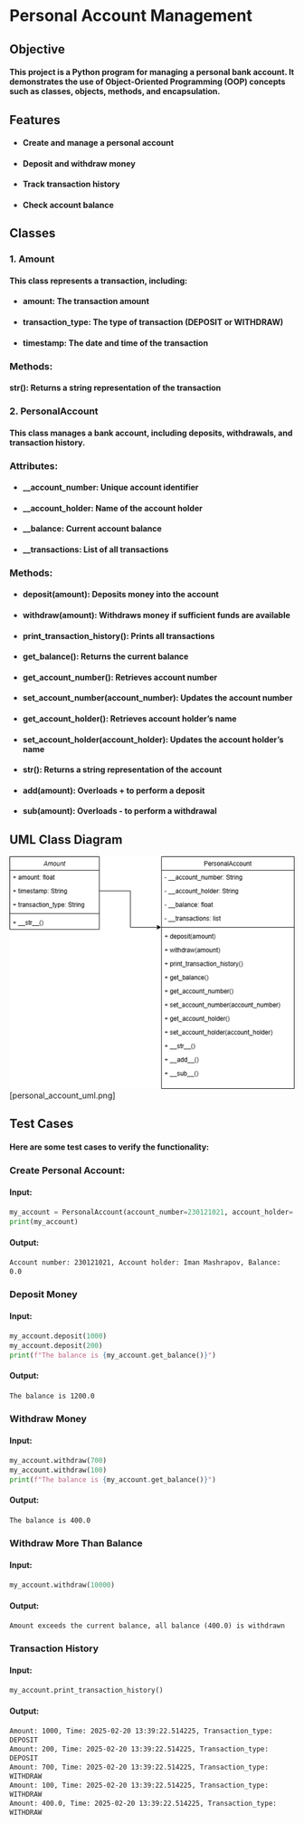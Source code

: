 # Personal Account Management

## Objective
#### This project is a Python program for managing a personal bank account. It demonstrates the use of Object-Oriented Programming (OOP) concepts such as classes, objects, methods, and encapsulation.

## Features
- #### Create and manage a personal account
- #### Deposit and withdraw money
- #### Track transaction history
- #### Check account balance

## Classes
### 1. Amount
#### This class represents a transaction, including:

- #### amount: The transaction amount

- #### transaction_type: The type of transaction (DEPOSIT or WITHDRAW)

- #### timestamp: The date and time of the transaction

### Methods:

#### __str__(): Returns a string representation of the transaction

###  2. PersonalAccount
#### This class manages a bank account, including deposits, withdrawals, and transaction history.

### Attributes:

- #### __account_number: Unique account identifier

- #### __account_holder: Name of the account holder

- #### __balance: Current account balance

- #### __transactions: List of all transactions

### Methods:

- #### deposit(amount): Deposits money into the account

- #### withdraw(amount): Withdraws money if sufficient funds are available

- #### print_transaction_history(): Prints all transactions

- #### get_balance(): Returns the current balance

- #### get_account_number(): Retrieves account number

- #### set_account_number(account_number): Updates the account number

- #### get_account_holder(): Retrieves account holder’s name

- #### set_account_holder(account_holder): Updates the account holder’s name

- #### __str__(): Returns a string representation of the account

- #### __add__(amount): Overloads + to perform a deposit

- #### __sub__(amount): Overloads - to perform a withdrawal

## UML Class Diagram
![personal_account_uml.png](personal_account_uml.png)[personal_account_uml.png]

## Test Cases
#### Here are some test cases to verify the functionality:

### Create Personal Account:
#### Input:
```python
my_account = PersonalAccount(account_number=230121021, account_holder='Iman Mashrapov')
print(my_account)
```

#### Output:
```ssh
Account number: 230121021, Account holder: Iman Mashrapov, Balance: 0.0
```

### Deposit Money

#### Input:
```python
my_account.deposit(1000)
my_account.deposit(200)
print(f"The balance is {my_account.get_balance()}")
```

#### Output:
```ssh
The balance is 1200.0
```

### Withdraw Money

#### Input:
```python
my_account.withdraw(700)
my_account.withdraw(100)
print(f"The balance is {my_account.get_balance()}")
```
#### Output:
```ssh
The balance is 400.0
```

### Withdraw More Than Balance

#### Input:
```python
my_account.withdraw(10000)
```

#### Output:
```ssh
Amount exceeds the current balance, all balance (400.0) is withdrawn
```

### Transaction History

#### Input:
```python
my_account.print_transaction_history()
```

#### Output:
```ssh
Amount: 1000, Time: 2025-02-20 13:39:22.514225, Transaction_type: DEPOSIT
Amount: 200, Time: 2025-02-20 13:39:22.514225, Transaction_type: DEPOSIT
Amount: 700, Time: 2025-02-20 13:39:22.514225, Transaction_type: WITHDRAW
Amount: 100, Time: 2025-02-20 13:39:22.514225, Transaction_type: WITHDRAW
Amount: 400.0, Time: 2025-02-20 13:39:22.514225, Transaction_type: WITHDRAW
```



